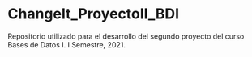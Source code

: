# ChangeIt_ProyectoII_BDI
Repositorio utilizado para el desarrollo del segundo proyecto del curso Bases de Datos I. I Semestre, 2021.
